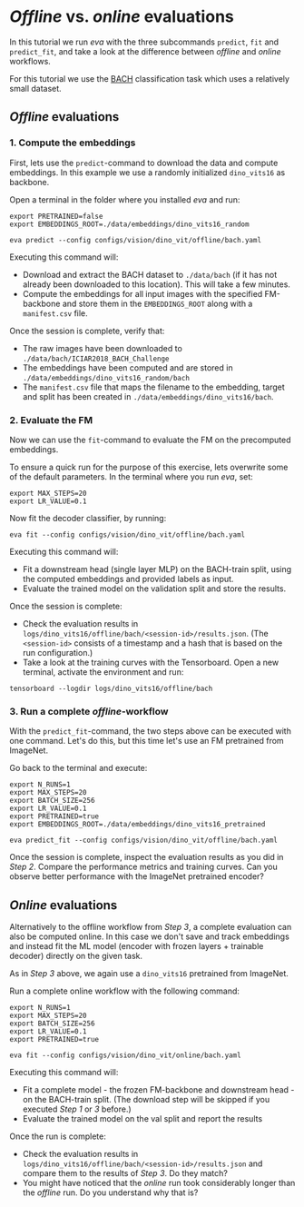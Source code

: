 # *Offline* vs. *online* evaluations

In this tutorial we run *eva* with the three subcommands `predict`, `fit` and `predict_fit`, and take a look at the difference between *offline* and *online* workflows.

For this tutorial we use the [BACH](../../datasets/bach.md) classification task which uses a relatively small dataset.

## *Offline* evaluations

### 1. Compute the embeddings

First, lets use the `predict`-command to download the data and compute embeddings. In this example we use a randomly initialized `dino_vits16` as backbone.

Open a terminal in the folder where you installed *eva* and run:
```
export PRETRAINED=false
export EMBEDDINGS_ROOT=./data/embeddings/dino_vits16_random

eva predict --config configs/vision/dino_vit/offline/bach.yaml
```

Executing this command will:

 - Download and extract the BACH dataset to `./data/bach` (if it has not already been downloaded to this location). This will take a few minutes.
 - Compute the embeddings for all input images with the specified FM-backbone and store them in the `EMBEDDINGS_ROOT` along with a `manifest.csv` file.

Once the session is complete, verify that:

- The raw images have been downloaded to `./data/bach/ICIAR2018_BACH_Challenge`
- The embeddings have been computed and are stored in `./data/embeddings/dino_vits16_random/bach`
- The `manifest.csv` file that maps the filename to the embedding, target and split has been created in `./data/embeddings/dino_vits16/bach`.

### 2. Evaluate the FM 

Now we can use the `fit`-command to evaluate the FM on the precomputed embeddings.

To ensure a quick run for the purpose of this exercise, lets overwrite some of the default parameters. In the terminal where you run *eva*, set:
```
export MAX_STEPS=20
export LR_VALUE=0.1
```

Now fit the decoder classifier, by running:
```
eva fit --config configs/vision/dino_vit/offline/bach.yaml
```

Executing this command will:

 - Fit a downstream head (single layer MLP) on the BACH-train split, using the computed embeddings and provided labels as input.
 - Evaluate the trained model on the validation split and store the results.

Once the session is complete:

- Check the evaluation results in `logs/dino_vits16/offline/bach/<session-id>/results.json`. (The `<session-id>` consists of a timestamp and a hash that is based on the run configuration.)
- Take a look at the training curves with the Tensorboard. Open a new terminal, activate the environment and run:
```
tensorboard --logdir logs/dino_vits16/offline/bach
```

### 3. Run a complete *offline*-workflow

With the `predict_fit`-command, the two steps above can be executed with one command. Let's do this, but this time let's use an FM pretrained from ImageNet.

Go back to the terminal and execute:
```
export N_RUNS=1
export MAX_STEPS=20
export BATCH_SIZE=256
export LR_VALUE=0.1
export PRETRAINED=true
export EMBEDDINGS_ROOT=./data/embeddings/dino_vits16_pretrained

eva predict_fit --config configs/vision/dino_vit/offline/bach.yaml
```

Once the session is complete, inspect the evaluation results as you did in *Step 2*. Compare the performance metrics and training curves. Can you observe better performance with the ImageNet pretrained encoder?

## *Online* evaluations

Alternatively to the offline workflow from *Step 3*, a complete evaluation can also be computed online. In this case we don't save and track embeddings and instead fit the ML model (encoder with frozen layers + trainable decoder) directly on the given task.

As in *Step 3* above, we again use a `dino_vits16` pretrained from ImageNet. 

Run a complete online workflow with the following command:
```
export N_RUNS=1
export MAX_STEPS=20
export BATCH_SIZE=256
export LR_VALUE=0.1
export PRETRAINED=true

eva fit --config configs/vision/dino_vit/online/bach.yaml
```

Executing this command will:

 - Fit a complete model - the frozen FM-backbone and downstream head - on the BACH-train split. (The download step will be skipped if you executed *Step 1* or *3* before.)
 - Evaluate the trained model on the val split and report the results

Once the run is complete:

- Check the evaluation results in `logs/dino_vits16/offline/bach/<session-id>/results.json` and compare them to the results of *Step 3*. Do they match?
- You might have noticed that the *online* run took considerably longer than the *offline* run. Do you understand why that is?
